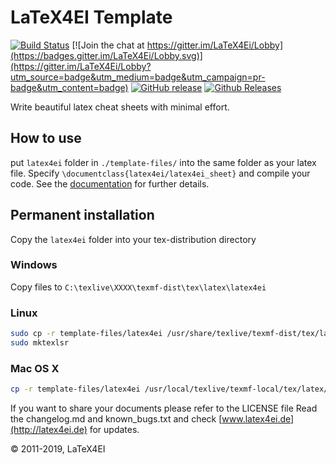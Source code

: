# LaTeX4EI Template

[![Build Status](https://travis-ci.org/latex4ei/latex4ei-packages.svg?branch=master)](https://travis-ci.org/latex4ei/latex4ei-packages)
[![Join the chat at https://gitter.im/LaTeX4Ei/Lobby](https://badges.gitter.im/LaTeX4Ei/Lobby.svg)](https://gitter.im/LaTeX4Ei/Lobby?utm_source=badge&utm_medium=badge&utm_campaign=pr-badge&utm_content=badge)
[![GitHub release](https://img.shields.io/github/release/latex4ei/latex4ei-packages.svg)](https://github.com/latex4ei/latex4ei-packages/releases/latest)
[![Github Releases](https://img.shields.io/github/downloads/latex4ei/latex4ei-packages/latest/total.svg)](https://github.com/latex4ei/latex4ei-packages/releases/latest)

Write beautiful latex cheat sheets with minimal effort.

## How to use

put `latex4ei` folder in `./template-files/` into the same folder as
your latex file. Specify `\documentclass{latex4ei/latex4ei_sheet}` and compile your code.
See the [documentation](https://github.com/latex4ei/latex4ei-packages/tree/gh-pages) for further details.

## Permanent installation

Copy the `latex4ei` folder into your tex-distribution directory

### Windows

Copy files to `C:\texlive\XXXX\texmf-dist\tex\latex\latex4ei`

### Linux

```bash
sudo cp -r template-files/latex4ei /usr/share/texlive/texmf-dist/tex/latex/latex4ei
sudo mktexlsr
```

### Mac OS X

```bash
cp -r template-files/latex4ei /usr/local/texlive/texmf-local/tex/latex/latex4ei
```

If you want to share your documents please refer to the LICENSE file
Read the changelog.md and known_bugs.txt and check [www.latex4ei.de](http://latex4ei.de) for updates.

© 2011-2019, LaTeX4EI
